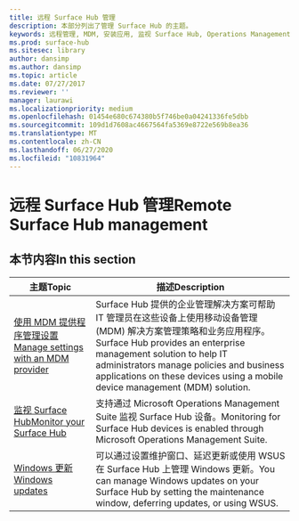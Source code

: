 ```yaml
---
title: 远程 Surface Hub 管理
description: 本部分列出了管理 Surface Hub 的主题。
keywords: 远程管理, MDM, 安装应用, 监视 Surface Hub, Operations Management Suite, OMS
ms.prod: surface-hub
ms.sitesec: library
author: dansimp
ms.author: dansimp
ms.topic: article
ms.date: 07/27/2017
ms.reviewer: ''
manager: laurawi
ms.localizationpriority: medium
ms.openlocfilehash: 01454e680c674380b5f746be0a04241336fe5dbb
ms.sourcegitcommit: 109d1d7608ac4667564fa5369e8722e569b8ea36
ms.translationtype: MT
ms.contentlocale: zh-CN
ms.lasthandoff: 06/27/2020
ms.locfileid: "10831964"
---
```

# <span data-ttu-id="5f67d-104">远程 Surface Hub 管理</span><span class="sxs-lookup"><span data-stu-id="5f67d-104">Remote Surface Hub management</span></span>

## <span data-ttu-id="5f67d-105">本节内容</span><span class="sxs-lookup"><span data-stu-id="5f67d-105">In this section</span></span>

|<span data-ttu-id="5f67d-106">主题</span><span class="sxs-lookup"><span data-stu-id="5f67d-106">Topic</span></span> | <span data-ttu-id="5f67d-107">描述</span><span class="sxs-lookup"><span data-stu-id="5f67d-107">Description</span></span>|
| ------ | --------------- |
| [<span data-ttu-id="5f67d-108">使用 MDM 提供程序管理设置</span><span class="sxs-lookup"><span data-stu-id="5f67d-108">Manage settings with an MDM provider</span></span>]( https://technet.microsoft.com/itpro/surface-hub/manage-settings-with-mdm-for-surface-hub) | <span data-ttu-id="5f67d-109">Surface Hub 提供的企业管理解决方案可帮助 IT 管理员在这些设备上使用移动设备管理 (MDM) 解决方案管理策略和业务应用程序。</span><span class="sxs-lookup"><span data-stu-id="5f67d-109">Surface Hub provides an enterprise management solution to help IT administrators manage policies and business applications on these devices using a mobile device management (MDM) solution.</span></span>|
| [<span data-ttu-id="5f67d-110">监视 Surface Hub</span><span class="sxs-lookup"><span data-stu-id="5f67d-110">Monitor your Surface Hub</span></span>]( https://technet.microsoft.com/itpro/surface-hub/monitor-surface-hub) | <span data-ttu-id="5f67d-111">支持通过 Microsoft Operations Management Suite 监视 Surface Hub 设备。</span><span class="sxs-lookup"><span data-stu-id="5f67d-111">Monitoring for Surface Hub devices is enabled through Microsoft Operations Management Suite.</span></span>|
| [<span data-ttu-id="5f67d-112">Windows 更新</span><span class="sxs-lookup"><span data-stu-id="5f67d-112">Windows updates</span></span>](https://technet.microsoft.com/itpro/surface-hub/manage-windows-updates-for-surface-hub) | <span data-ttu-id="5f67d-113">可以通过设置维护窗口、延迟更新或使用 WSUS 在 Surface Hub 上管理 Windows 更新。</span><span class="sxs-lookup"><span data-stu-id="5f67d-113">You can manage Windows updates on your Surface Hub by setting the maintenance window, deferring updates, or using WSUS.</span></span>|
